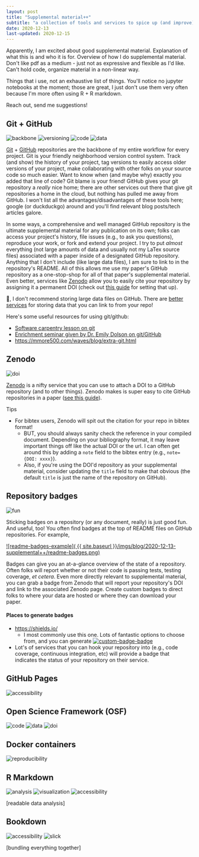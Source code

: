 ```yaml
---
layout: post
title: "Supplemental material++"
subtitle: "a collection of tools and services to spice up (and improve) your supplemental material"
date: 2020-12-13
last-updated: 2020-12-15
---
```


Apparently, I am excited about good supplemental material.
Explanation of what this is and who it is for.
Overview of how I do supplemental material. Don't like pdf as a medium - just not as expressive and flexible as I'd like. Can't hold code, organize material in a non-linear way.

Things that i use, not an exhaustive list of things.
You'll notice no jupyter notebooks at the moment; those are great, I just don't use them very often because I'm more often using R + R markdown.

Reach out, send me suggestions!

## Git + GitHub
![backbone](https://img.shields.io/badge/-backbone-ff69b4
)
![versioning](https://img.shields.io/badge/-versioning-ff69b4
)
![code](https://img.shields.io/badge/-code%20storage-ff69b4
)
![data](https://img.shields.io/badge/-data%20storage%20(only%20a%20little)-ff69b4
)

[Git](https://git-scm.com/) + [GitHub](https://github.com/) repositories are the backbone of my entire workflow for every project.
Git is your friendly neighborhood version control system.
Track (and show) the history of your project, tag versions to easily access older versions of your project, make collaborating with other folks on your source code so much easier.
Want to know when (and maybe why) exactly you added that line of code? Git blame is your friend!
GitHub gives your git repository a _really_ nice home; there are other services out there that give git repositories a home in the cloud, but nothing has pulled me away from GitHub.
I won't list all the advantages/disadvantages of these tools here; google (or duckduckgo) around and you'll find relevant blog posts/tech articles galore.

In some ways, a comprehensive and well managed GitHub repository is the ultimate supplemental material for any publication on its own; folks can access your project's history, file issues (e.g., to ask you questions), reproduce your work, or fork and extend your project.
I try to put _almost_ everything (not large amounts of data and usually not my LaTex source files) associated with a paper inside of a designated GitHub repository.
Anything that I don't include (like large data files), I am sure to link to in the repository's README.
All of this allows me use my paper's GitHub repository as a one-stop-shop for all of that paper's supplemental material.
Even better, services like [Zenodo](https://zenodo.org/) allow you to easily cite your repository by assigning it a permanent DOI (check out [this guide](https://lalejini.com/2020/04/02/gh-supplemental-material-guide.html) for setting that up).

🛑, I don't recommend storing large data files on GitHub. There are [better services](#open-science-framework-osf) for storing data that you can link to from your repo!

Here's some useful resources for using git/github:

- [Software carpentry lesson on git](http://swcarpentry.github.io/git-novice/)
- [Enrichment seminar given by Dr. Emily Dolson on git/GitHub](https://mmore500.com/waves/enrichment/week1.html)
- <https://mmore500.com/waves/blog/extra-git.html>

## Zenodo
![doi](https://img.shields.io/badge/-citable%20doi-ff69b4)

[Zenodo](https://zenodo.org/) is a nifty service that you can use to attach a DOI to a GitHub repository (and to other things).
Zenodo makes is super easy to cite GitHub repositories in a paper ([see this guide](https://lalejini.com/2020/04/02/gh-supplemental-material-guide.html)).

Tips

- For bibtex users, Zenodo will spit out the citation for your repo in bibtex format!
  - BUT, you should always sanity check the reference in your compiled document. Depending on your bibliography format, it may leave important things off like the actual DOI or the url. I can often get around this by adding a `note` field to the bibtex entry (e.g., `note={DOI: xxxx}`).
  - Also, if you're using the DOI'd repository as your supplemental material, consider updating the `title` field to make that obvious (the default `title` is just the name of the repository on GitHub).


## Repository badges
![fun](https://img.shields.io/badge/-fun-ff69b4)

Sticking badges on a repository (or any document, really) is just good fun. And useful, too!
You often find badges at the top of README files on GitHub repositories. For example,

[![readme-badges-example]( {{ site.baseurl }}/imgs/blog/2020-12-13-supplemental++/readme-badges.png)](https://github.com/amlalejini/Tag-based-Genetic-Regulation-for-LinearGP)

Badges can give you an at-a-glance overview of the state of a repository.
Often folks will report whether or not their code is passing tests, testing coverage, _et cetera_.
Even more directly relevant to supplemental material, you can grab a badge from Zenodo that will report your repository's DOI and link to the associated Zenodo page.
Create custom badges to direct folks to where your data are hosted or where they can download your paper.

#### Places to generate badges

- <https://shields.io/>
  - I most commonly use this one. Lots of fantastic options to choose from, and you can generate [![custom-badge-badge](https://img.shields.io/badge/custom-badges%21%21-blueviolet)](https://shields.io/#your-badge)
- Lot's of services that you can hook your repository into (e.g., code coverage, continuous integration, etc) will provide a badge that indicates the status of your repository on their service.

## GitHub Pages
![accessibility](https://img.shields.io/badge/-web%20accessibility-ff69b4
)

## Open Science Framework (OSF)
![code](https://img.shields.io/badge/-code%20storage-ff69b4
)
![data](https://img.shields.io/badge/-data%20storage-ff69b4
)
![doi](https://img.shields.io/badge/-citable%20doi-ff69b4
)

## Docker containers
![reproducibility](https://img.shields.io/badge/-reproducibility-ff69b4
)

## R Markdown
![analysis](https://img.shields.io/badge/-data%20analysis-ff69b4
)
![visualization](https://img.shields.io/badge/-visualization-ff69b4
)
![accessibility](https://img.shields.io/badge/-web%20accessibility-ff69b4
)

[readable data analysis]

## Bookdown
![accessibility](https://img.shields.io/badge/-web%20accessibility-ff69b4
)
![slick](https://img.shields.io/badge/-it%20just%20looks%20slick-ff69b4
)

[bundling everything together]



